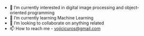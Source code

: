 - 👀 I’m currently interested in digital image processing and object-oriented programming
- 🌱 I’m currently learning Machine Learning
- 💞️ I’m looking to collaborate on anything related 
- 📫 How to reach me - vojicicuros@gmail.com

<!---
vojicicuros/vojicicuros is a ✨ special ✨ repository because its `README.md` (this file) appears on your GitHub profile.
You can click the Preview link to take a look at your changes.
--->
